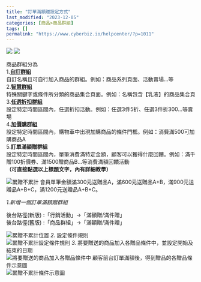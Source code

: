 ```yaml
---
title: "訂單滿額贈設定方式"
last_modified: "2023-12-05"
categories: [商品>商品群組]
tags: []
permalink: "https://www.cyberbiz.io/helpcenter/?p=1011"
---
```


![](https://www.cyberbiz.io/helpcenter/wp-content/uploads/一般版2.png)
![](https://www.cyberbiz.io/helpcenter/wp-content/uploads/PLUS版2.png)  

商品群組分為  
1.**[自訂群組](https://www.cyberbiz.co/helpcenter/?p=1006)**  
自訂名稱且可自行加入商品的群組。例如：商品系列頁面、活動賣場…等  
2.**[智慧群組](https://www.cyberbiz.co/helpcenter/?p=1830)**  
特殊關鍵字或條件所分類的商品集合頁面。例如：名稱包含【乳液】的商品集合頁  
3.**[任選折扣群組](https://www.cyberbiz.co/helpcenter/?p=1004)**  
設定特定時間區間內，任選折扣活動。例如：任選3件5折、任選3件折300…等賣場  
4.**[加價購群組](https://www.cyberbiz.co/helpcenter/?p=1008)**  
設定特定時間區間內，購物車中出現加購商品的條件門檻。例如：消費滿500可加購商品A  
5.**訂單滿額贈群組**  
設定特定時間區間內，單筆消費滿特定金額，顧客可以獲得什麼回饋。例如：滿千贈100折價券、滿1500贈商品B…等消費滿額回饋活動  
**（可直接點選以上標題文字，內有詳細教學）**

![累贈不累計](https://www.cyberbiz.co/helpcenter/wp-content/uploads/2019/09/累贈不累計.png)
會員單筆金額滿300元送贈品A，滿600元送贈品A+B，滿900元送贈品A+B+C，滿1200元送贈品A+B+C。

_1.新增一個訂單滿額贈群組_  

後台路徑(新版) :「行銷活動」→「滿額贈/滿件贈」  
後台路徑(舊版) :「商品群組」→「滿額贈/滿件贈」  

![累贈不累計位置](https://www.cyberbiz.co/helpcenter/wp-content/uploads/2019/09/累贈不累計位置.png) _2._ 設定條件規則  
![累贈不累計設定條件規則](https://www.cyberbiz.co/helpcenter/wp-content/uploads/2019/09/累贈不累計設定條件規則.png) _3._ 將要贈送的商品加入各贈品條件中，並設定開始及結束的日期  
![將要贈送的商品加入各贈品條件中](https://www.cyberbiz.co/helpcenter/wp-content/uploads/2019/09/將要贈送的商品加入各贈品條件中.png) 顧客前台訂單滿額後，得到贈品的各贈品條件示意圖  
![累贈不累計條件示意圖](https://www.cyberbiz.co/helpcenter/wp-content/uploads/2019/09/累贈不累計條件示意圖.png)

